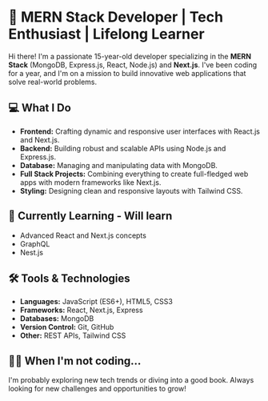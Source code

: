 # 🚀 MERN Stack Developer | Tech Enthusiast | Lifelong Learner

Hi there! I'm a passionate 15-year-old developer specializing in the **MERN Stack** (MongoDB, Express.js, React, Node.js) and **Next.js**. I've been coding for a year, and I'm on a mission to build innovative web applications that solve real-world problems.

## 💻 What I Do
- **Frontend:** Crafting dynamic and responsive user interfaces with React.js and Next.js.
- **Backend:** Building robust and scalable APIs using Node.js and Express.js.
- **Database:** Managing and manipulating data with MongoDB.
- **Full Stack Projects:** Combining everything to create full-fledged web apps with modern frameworks like Next.js.
- **Styling:** Designing clean and responsive layouts with Tailwind CSS.

## 🌱 Currently Learning - Will learn
- Advanced React and Next.js concepts
- GraphQL 
- Nest.js

## 🛠️ Tools & Technologies
- **Languages:** JavaScript (ES6+), HTML5, CSS3
- **Frameworks:** React, Next.js, Express
- **Databases:** MongoDB
- **Version Control:** Git, GitHub
- **Other:** REST APIs, Tailwind CSS


## 👨‍💻 When I'm not coding...
I'm probably exploring new tech trends or diving into a good book. Always looking for new challenges and opportunities to grow!

